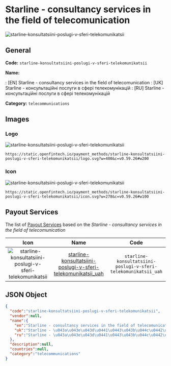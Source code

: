 
# Starline - consultancy services in the field of telecomunication 
![starline-konsultatsiini-poslugi-v-sferi-telekomunikatsii](https://static.openfintech.io/payment_methods/starline-konsultatsiini-poslugi-v-sferi-telekomunikatsii/logo.svg?w=400&c=v0.59.26#w200)  

## General 
**Code:** `starline-konsultatsiini-poslugi-v-sferi-telekomunikatsii` 
 
**Name:** 
 
:	[EN] Starline - consultancy services in the field of telecomunication 
:	[UK] Starline - консультаційні послуги в сфері телекомунікацій 
:	[RU] Starline - консультаційні послуги в сфері телекомунікацій 
 
**Category:** `telecommunications` 
 

## Images 

### Logo 
![starline-konsultatsiini-poslugi-v-sferi-telekomunikatsii](https://static.openfintech.io/payment_methods/starline-konsultatsiini-poslugi-v-sferi-telekomunikatsii/logo.svg?w=400&c=v0.59.26#w200)  

```
https://static.openfintech.io/payment_methods/starline-konsultatsiini-poslugi-v-sferi-telekomunikatsii/logo.svg?w=400&c=v0.59.26#w200
```  

### Icon 
![starline-konsultatsiini-poslugi-v-sferi-telekomunikatsii](https://static.openfintech.io/payment_methods/starline-konsultatsiini-poslugi-v-sferi-telekomunikatsii/icon.svg?w=278&c=v0.59.26#w100)  

```
https://static.openfintech.io/payment_methods/starline-konsultatsiini-poslugi-v-sferi-telekomunikatsii/icon.svg?w=278&c=v0.59.26#w100
```  

## Payout Services 
 
The list of [Payout Services](/payout-services/) based on the _Starline - consultancy services in the field of telecomunication_ 

|Icon|Name|Code| 
|:---:|:---:|:---:| 
|![starline-konsultatsiini-poslugi-v-sferi-telekomunikatsii](https://static.openfintech.io/payout_methods/starline-konsultatsiini-poslugi-v-sferi-telekomunikatsii/icon.png?w=278&c=v0.59.26#w40) |[starline-konsultatsiini-poslugi-v-sferi-telekomunikatsii_uah](/payout-services/starline-konsultatsiini-poslugi-v-sferi-telekomunikatsii_uah/)|`starline-konsultatsiini-poslugi-v-sferi-telekomunikatsii_uah`| 
 

## JSON Object 

```json
{
  "code":"starline-konsultatsiini-poslugi-v-sferi-telekomunikatsii",
  "vendor":null,
  "name":{
    "en":"Starline - consultancy services in the field of telecomunication",
    "uk":"Starline - \u043a\u043e\u043d\u0441\u0443\u043b\u044c\u0442\u0430\u0446\u0456\u0439\u043d\u0456 \u043f\u043e\u0441\u043b\u0443\u0433\u0438 \u0432 \u0441\u0444\u0435\u0440\u0456 \u0442\u0435\u043b\u0435\u043a\u043e\u043c\u0443\u043d\u0456\u043a\u0430\u0446\u0456\u0439",
    "ru":"Starline - \u043a\u043e\u043d\u0441\u0443\u043b\u044c\u0442\u0430\u0446\u0456\u0439\u043d\u0456 \u043f\u043e\u0441\u043b\u0443\u0433\u0438 \u0432 \u0441\u0444\u0435\u0440\u0456 \u0442\u0435\u043b\u0435\u043a\u043e\u043c\u0443\u043d\u0456\u043a\u0430\u0446\u0456\u0439"
  },
  "description":null,
  "countries":null,
  "category":"telecommunications"
}
```  
